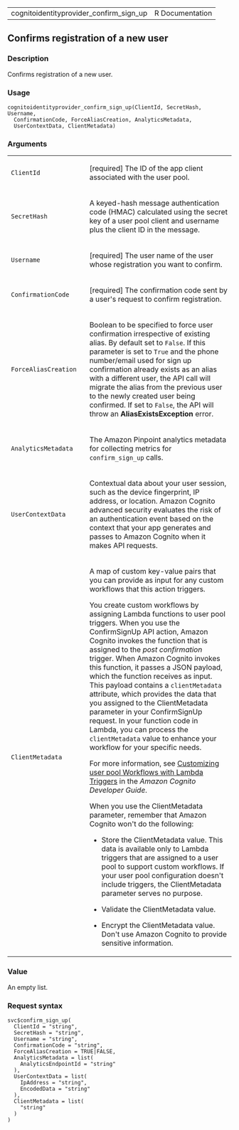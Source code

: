 <table style="width: 100%;">
<tbody>
<tr class="odd">
<td>cognitoidentityprovider_confirm_sign_up</td>
<td style="text-align: right;">R Documentation</td>
</tr>
</tbody>
</table>

## Confirms registration of a new user

### Description

Confirms registration of a new user.

### Usage

    cognitoidentityprovider_confirm_sign_up(ClientId, SecretHash, Username,
      ConfirmationCode, ForceAliasCreation, AnalyticsMetadata,
      UserContextData, ClientMetadata)

### Arguments

<table>
<colgroup>
<col style="width: 35%" />
<col style="width: 65%" />
</colgroup>
<tbody>
<tr class="odd">
<td><code
id="cognitoidentityprovider_confirm_sign_up_:_ClientId">ClientId</code></td>
<td><p>[required] The ID of the app client associated with the user
pool.</p></td>
</tr>
<tr class="even">
<td><code
id="cognitoidentityprovider_confirm_sign_up_:_SecretHash">SecretHash</code></td>
<td><p>A keyed-hash message authentication code (HMAC) calculated using
the secret key of a user pool client and username plus the client ID in
the message.</p></td>
</tr>
<tr class="odd">
<td><code
id="cognitoidentityprovider_confirm_sign_up_:_Username">Username</code></td>
<td><p>[required] The user name of the user whose registration you want
to confirm.</p></td>
</tr>
<tr class="even">
<td><code
id="cognitoidentityprovider_confirm_sign_up_:_ConfirmationCode">ConfirmationCode</code></td>
<td><p>[required] The confirmation code sent by a user's request to
confirm registration.</p></td>
</tr>
<tr class="odd">
<td><code
id="cognitoidentityprovider_confirm_sign_up_:_ForceAliasCreation">ForceAliasCreation</code></td>
<td><p>Boolean to be specified to force user confirmation irrespective
of existing alias. By default set to <code>False</code>. If this
parameter is set to <code>True</code> and the phone number/email used
for sign up confirmation already exists as an alias with a different
user, the API call will migrate the alias from the previous user to the
newly created user being confirmed. If set to <code>False</code>, the
API will throw an <strong>AliasExistsException</strong> error.</p></td>
</tr>
<tr class="even">
<td><code
id="cognitoidentityprovider_confirm_sign_up_:_AnalyticsMetadata">AnalyticsMetadata</code></td>
<td><p>The Amazon Pinpoint analytics metadata for collecting metrics for
<code>confirm_sign_up</code> calls.</p></td>
</tr>
<tr class="odd">
<td><code
id="cognitoidentityprovider_confirm_sign_up_:_UserContextData">UserContextData</code></td>
<td><p>Contextual data about your user session, such as the device
fingerprint, IP address, or location. Amazon Cognito advanced security
evaluates the risk of an authentication event based on the context that
your app generates and passes to Amazon Cognito when it makes API
requests.</p></td>
</tr>
<tr class="even">
<td><code
id="cognitoidentityprovider_confirm_sign_up_:_ClientMetadata">ClientMetadata</code></td>
<td><p>A map of custom key-value pairs that you can provide as input for
any custom workflows that this action triggers.</p>
<p>You create custom workflows by assigning Lambda functions to user
pool triggers. When you use the ConfirmSignUp API action, Amazon Cognito
invokes the function that is assigned to the <em>post confirmation</em>
trigger. When Amazon Cognito invokes this function, it passes a JSON
payload, which the function receives as input. This payload contains a
<code>clientMetadata</code> attribute, which provides the data that you
assigned to the ClientMetadata parameter in your ConfirmSignUp request.
In your function code in Lambda, you can process the
<code>clientMetadata</code> value to enhance your workflow for your
specific needs.</p>
<p>For more information, see <a
href="https://docs.aws.amazon.com/cognito/latest/developerguide/cognito-user-identity-pools-working-with-aws-lambda-triggers.html">Customizing
user pool Workflows with Lambda Triggers</a> in the <em>Amazon Cognito
Developer Guide</em>.</p>
<p>When you use the ClientMetadata parameter, remember that Amazon
Cognito won't do the following:</p>
<ul>
<li><p>Store the ClientMetadata value. This data is available only to
Lambda triggers that are assigned to a user pool to support custom
workflows. If your user pool configuration doesn't include triggers, the
ClientMetadata parameter serves no purpose.</p></li>
<li><p>Validate the ClientMetadata value.</p></li>
<li><p>Encrypt the ClientMetadata value. Don't use Amazon Cognito to
provide sensitive information.</p></li>
</ul></td>
</tr>
</tbody>
</table>

### Value

An empty list.

### Request syntax

    svc$confirm_sign_up(
      ClientId = "string",
      SecretHash = "string",
      Username = "string",
      ConfirmationCode = "string",
      ForceAliasCreation = TRUE|FALSE,
      AnalyticsMetadata = list(
        AnalyticsEndpointId = "string"
      ),
      UserContextData = list(
        IpAddress = "string",
        EncodedData = "string"
      ),
      ClientMetadata = list(
        "string"
      )
    )
